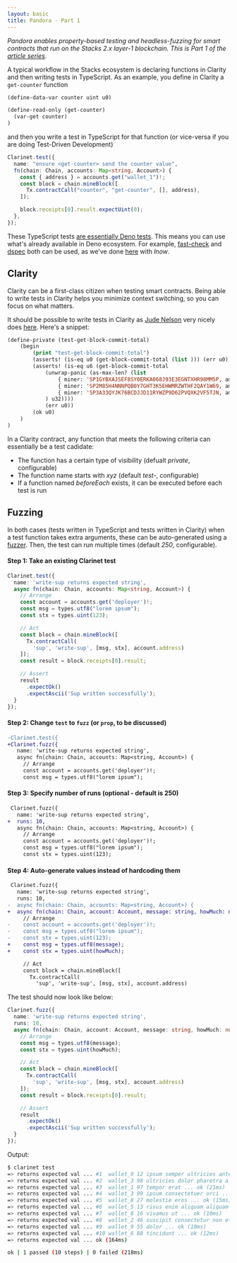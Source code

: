 ```yaml
---
layout: basic
title: Pandora - Part 1
---
```


*Pandora enables property-based testing and headless-fuzzing for smart contracts that run on the Stacks 2.x layer-1 blockchain. This is Part 1 of the [article series](/2023/01/16/pandora/).*

A typical workflow in the Stacks ecosystem is declaring functions in Clarity and then writing tests in TypeScript. As an example, you define in Clarity a `get-counter` function

```lisp
(define-data-var counter uint u0)

(define-read-only (get-counter)
  (var-get counter)
)
```

and then you write a test in TypeScript for that function (or vice-versa if you are doing Test-Driven Development)

```ts
Clarinet.test({
  name: "ensure <get-counter> send the counter value",
  fn(chain: Chain, accounts: Map<string, Account>) {
    const { address } = accounts.get("wallet_1")!;
    const block = chain.mineBlock([
      Tx.contractCall("counter", "get-counter", [], address),
    ]);

    block.receipts[0].result.expectUint(0);
  },
});
```

These TypeScript tests [are essentially Deno tests](https://blog.nikosbaxevanis.com/2022/03/05/clarity-property-based-testing-primer). This means you can use what's already available in Deno ecosystem. For example, [fast-check](https://github.com/dubzzz/fast-check) and [dspec](https://deno.land/x/dspec@v0.2.0) both can be used, as we've done [here](https://github.com/moodmosaic/testing-example/commit/c02aaad9c6e10e7a1a62758dc83f4aab3b8a3c36) with _lnow_.

## Clarity

Clarity can be a first-class citizen when testing smart contracts. Being able to write tests in Clarity helps you minimize context switching, so you can focus on what matters.

It should be possible to write tests in Clarity as [Jude Nelson](https://fosstodon.org/@judecnelson) very nicely does [here](https://github.com/jcnelson/poxl/blob/c4d66d035170e67c7d8a9c6a0c0662d378dcd077/tests/test-poxl.clar). Here's a snippet:

```lisp
(define-private (test-get-block-commit-total)
    (begin
        (print "test-get-block-commit-total")
        (asserts! (is-eq u0 (get-block-commit-total (list ))) (err u0))
        (asserts! (is-eq u6 (get-block-commit-total
            (unwrap-panic (as-max-len? (list
                { miner: 'SP1GYBXAJSEF8SY0ERKA068J93E3EGNTXHR98MM5P, amount-ustx: u1 }
                { miner: 'SP2M85H4NNNPQB0Y7GHT3K5EHWMRZWTHF2QAY1W69, amount-ustx: u2 }
                { miner: 'SP3A33QYJK76BCDJJD11RYWZP9D62PVQXK2VF5TJN, amount-ustx: u3 }
            ) u32))))
            (err u0))
        (ok u0)
    )
)
```

In a Clarity contract, any function that meets the following criteria can essentially be a test cadidate:

* The function has a certain type of visibility (defualt *private*, configurable)
* The function name starts with *xyz* (default *test-*, configurable)
* If a function named *beforeEach* exists, it can be executed before each test is run

## Fuzzing

In both cases (tests written in TypeScript and tests written in Clarity) when a test function takes extra arguments, these can be auto-generated using a [fuzzer](https://blog.nelhage.com/post/property-testing-is-fuzzing). Then, the test can run multiple times (default *250*, configurable).

#### Step 1: Take an existing Clarinet test

```ts
Clarinet.test({
  name: 'write-sup returns expected string',
  async fn(chain: Chain, accounts: Map<string, Account>) {
    // Arrange
    const account = accounts.get('deployer')!;
    const msg = types.utf8("lorem ipsum");
    const stx = types.uint(123);

    // Act
    const block = chain.mineBlock([
      Tx.contractCall(
        'sup', 'write-sup', [msg, stx], account.address)
    ]);
    const result = block.receipts[0].result;

    // Assert
    result
      .expectOk()
      .expectAscii('Sup written successfully');
  }
});
```

#### Step 2: Change `test` to `fuzz` (or `prop`, to be discussed)

```diff
-Clarinet.test({
+Clarinet.fuzz({
   name: 'write-sup returns expected string',
   async fn(chain: Chain, accounts: Map<string, Account>) {
     // Arrange
     const account = accounts.get('deployer')!;
     const msg = types.utf8("lorem ipsum");
```

#### Step 3: Specify number of runs (optional - default is 250)

```diff
 Clarinet.fuzz({
   name: 'write-sup returns expected string',
+  runs: 10,
   async fn(chain: Chain, accounts: Map<string, Account>) {
     // Arrange
     const account = accounts.get('deployer')!;
     const msg = types.utf8("lorem ipsum");
     const stx = types.uint(123);
```

#### Step 4: Auto-generate values instead of hardcoding them

```diff
 Clarinet.fuzz({
   name: 'write-sup returns expected string',
   runs: 10,
-  async fn(chain: Chain, accounts: Map<string, Account>) {
+  async fn(chain: Chain, account: Account, message: string, howMuch: number|bigint) {
     // Arrange
-    const account = accounts.get('deployer')!;
-    const msg = types.utf8("lorem ipsum");
-    const stx = types.uint(123);
+    const msg = types.utf8(message);
+    const stx = types.uint(howMuch);

     // Act
     const block = chain.mineBlock([
       Tx.contractCall(
         'sup', 'write-sup', [msg, stx], account.address)
```

The test should now look like below:

```ts
Clarinet.fuzz({
  name: 'write-sup returns expected string',
  runs: 10,
  async fn(chain: Chain, account: Account, message: string, howMuch: number|bigint) {
    // Arrange
    const msg = types.utf8(message);
    const stx = types.uint(howMuch);

    // Act
    const block = chain.mineBlock([
      Tx.contractCall(
        'sup', 'write-sup', [msg, stx], account.address)
    ]);
    const result = block.receipts[0].result;

    // Assert
    result
      .expectOk()
      .expectAscii('Sup written successfully');
  }
});
```

Output:

```bash
$ clarinet test
=> returns expected val ... #1  wallet_9 12 ipsum semper ultricies ante p ... ok (17ms)
=> returns expected val ... #2  wallet_3 98 ultricies dolor pharetra a ... ok (13ms)
=> returns expected val ... #3  wallet_1 97 tempor erat ... ok (21ms)
=> returns expected val ... #4  wallet_3 99 ipsum consectetuer orci ... ok (15ms)
=> returns expected val ... #5  wallet_8 27 molestie eros ... ok (15ms)
=> returns expected val ... #6  wallet_5 13 risus enim aliquam aliquam ... ok (15ms)
=> returns expected val ... #7  wallet_8 16 vivamus ut ... ok (10ms)
=> returns expected val ... #8  wallet_2 46 suscipit consectetur non et ... ok (8ms)
=> returns expected val ... #9  wallet_9 55 dolor ... ok (10ms)
=> returns expected val ... #10 wallet_6 88 tincidunt ... ok (12ms)
=> returns expected val ... ok (164ms)

ok | 1 passed (10 steps) | 0 failed (218ms)
```
